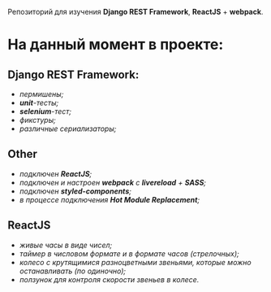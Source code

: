 Репозиторий для изучения **Django REST Framework**, **ReactJS** + **webpack**.

На данный момент в проекте: 
===========================
 Django REST Framework: 
 ---
- _пермишены;_ 
- _**unit**-тесты;_
- _**selenium**-тест;_ 
- _фикстуры;_
- _различные сериализаторы;_

Other
 ---
- _подключен **ReactJS**;_
- _подключен и настроен **webpack** с **livereload** + **SASS**;_
- _подключен **styled-components**;_
- _в процессе подключения **Hot Module Replacement**;_

 ReactJS
 ---
- _живые часы в виде чисел;_
- _таймер в числовом формате и в формате часов (cтрелочных);_
- _колесо с крутящимися разноцветными звеньями, которые можно останавливать (по одиночно);_
- _ползунок для контроля скорости звеньев в колесе._